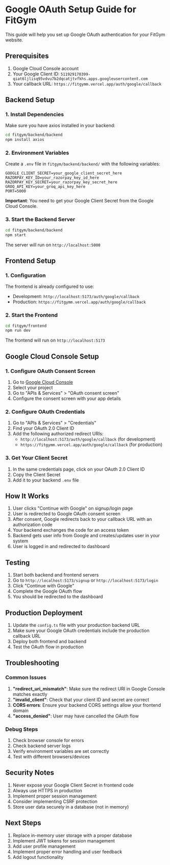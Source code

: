 # Google OAuth Setup Guide for FitGym

This guide will help you set up Google OAuth authentication for your FitGym website.

## Prerequisites

1. Google Cloud Console account
2. Your Google Client ID: `511929170399-qiat6ljlisq95vdvu7b2dqcatjtvfkhs.apps.googleusercontent.com`
3. Your callback URL: `https://fitgymm.vercel.app/auth/google/callback`

## Backend Setup

### 1. Install Dependencies

Make sure you have axios installed in your backend:

```bash
cd fitgym/backend/backend
npm install axios
```

### 2. Environment Variables

Create a `.env` file in `fitgym/backend/backend/` with the following variables:

```env
GOOGLE_CLIENT_SECRET=your_google_client_secret_here
RAZORPAY_KEY_ID=your_razorpay_key_id_here
RAZORPAY_KEY_SECRET=your_razorpay_key_secret_here
GROQ_API_KEY=your_groq_api_key_here
PORT=5000
```

**Important**: You need to get your Google Client Secret from the Google Cloud Console.

### 3. Start the Backend Server

```bash
cd fitgym/backend/backend
npm start
```

The server will run on `http://localhost:5000`

## Frontend Setup

### 1. Configuration

The frontend is already configured to use:
- Development: `http://localhost:5173/auth/google/callback`
- Production: `https://fitgymm.vercel.app/auth/google/callback`

### 2. Start the Frontend

```bash
cd fitgym/frontend
npm run dev
```

The frontend will run on `http://localhost:5173`

## Google Cloud Console Setup

### 1. Configure OAuth Consent Screen

1. Go to [Google Cloud Console](https://console.cloud.google.com/)
2. Select your project
3. Go to "APIs & Services" > "OAuth consent screen"
4. Configure the consent screen with your app details

### 2. Configure OAuth Credentials

1. Go to "APIs & Services" > "Credentials"
2. Find your OAuth 2.0 Client ID
3. Add the following authorized redirect URIs:
   - `http://localhost:5173/auth/google/callback` (for development)
   - `https://fitgymm.vercel.app/auth/google/callback` (for production)

### 3. Get Your Client Secret

1. In the same credentials page, click on your OAuth 2.0 Client ID
2. Copy the Client Secret
3. Add it to your backend `.env` file

## How It Works

1. User clicks "Continue with Google" on signup/login page
2. User is redirected to Google OAuth consent screen
3. After consent, Google redirects back to your callback URL with an authorization code
4. Your backend exchanges the code for an access token
5. Backend gets user info from Google and creates/updates user in your system
6. User is logged in and redirected to dashboard

## Testing

1. Start both backend and frontend servers
2. Go to `http://localhost:5173/signup` or `http://localhost:5173/login`
3. Click "Continue with Google"
4. Complete the Google OAuth flow
5. You should be redirected to the dashboard

## Production Deployment

1. Update the `config.ts` file with your production backend URL
2. Make sure your Google OAuth credentials include the production callback URL
3. Deploy both frontend and backend
4. Test the OAuth flow in production

## Troubleshooting

### Common Issues

1. **"redirect_uri_mismatch"**: Make sure the redirect URI in Google Console matches exactly
2. **"invalid_client"**: Check that your client ID and secret are correct
3. **CORS errors**: Ensure your backend CORS settings allow your frontend domain
4. **"access_denied"**: User may have cancelled the OAuth flow

### Debug Steps

1. Check browser console for errors
2. Check backend server logs
3. Verify environment variables are set correctly
4. Test with different browsers/devices

## Security Notes

1. Never expose your Google Client Secret in frontend code
2. Always use HTTPS in production
3. Implement proper session management
4. Consider implementing CSRF protection
5. Store user data securely in a database (not in memory)

## Next Steps

1. Replace in-memory user storage with a proper database
2. Implement JWT tokens for session management
3. Add user profile management
4. Implement proper error handling and user feedback
5. Add logout functionality
